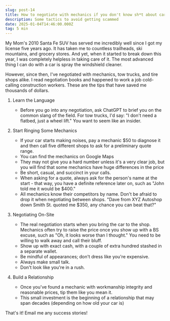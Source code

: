 ```yaml
---
slug: post-14
title: How to negotiate with mechanics if you don't know sh*t about cars
description: Some tactics to avoid getting scammed
date: 2025-01-04T14:46:00.000Z
tag: 5 min
---
```

My Mom's 2010 Santa Fe SUV has served me incredibly well since I got my license five years ago. It has taken me to countless trailheads, ski mountains, and grocery stores. And yet, when it started to break down this year, I was completely helpless in taking care of it. The most advanced thing I can do with a car is spray the windshield cleaner. 

However, since then, I've negotiated with mechanics, tow trucks, and tire shops alike. I read negotiation books and happened to work a job cold-calling construction workers. These are the tips that have saved me thousands of dollars. 

1. Learn the Language

   * Before you go into any negotiation, ask ChatGPT to brief you on the common slang of the field. For tow trucks, I'd say: "I don't need a flatbed, just a wheel lift." You want to seem like an insider. 
2. Start Ringing Some Mechanics

   * If your car starts making noises, pay a mechanic $50 to diagnose it and then call five different shops to ask for a preliminary quote range. 
   * You can find the mechanics on Google Maps
   * They may not give you a hard number unless it's a very clear job, but you will find that some mechanics have huge differences in the price
   * Be short, casual, and succinct in your calls.
   * When asking for a quote, always ask for the person's name at the start - that way, you have a definite reference later on, such as "John told me it would be $400."
   * All mechanics know their competitors by name. Don't be afraid to drop it when negotiating between shops. "Dave from XYZ Autoshop down Smith St. quoted me $350, any chance you can beat that?"
3. Negotiating On-Site

   * The real negotiation starts when you bring the car to the shop. Mechanics often try to raise the price once you show up with a BS excuse, such as "Oh, it looks worse than I thought." You need to be willing to walk away and call their bluff. 
   * Show up with exact cash, with a couple of extra hundred stashed in a separate wallet. 
   * Be mindful of appearances; don't dress like you're expensive.
   * Always make small talk.
   * Don't look like you're in a rush.
4. Build a Relationship

   * Once you've found a mechanic with workmanship integrity and reasonable prices, tip them like you mean it.
   * This small investment is the beginning of a relationship that may span decades (depending on how old your car is)

That's it! Email me any success stories!
